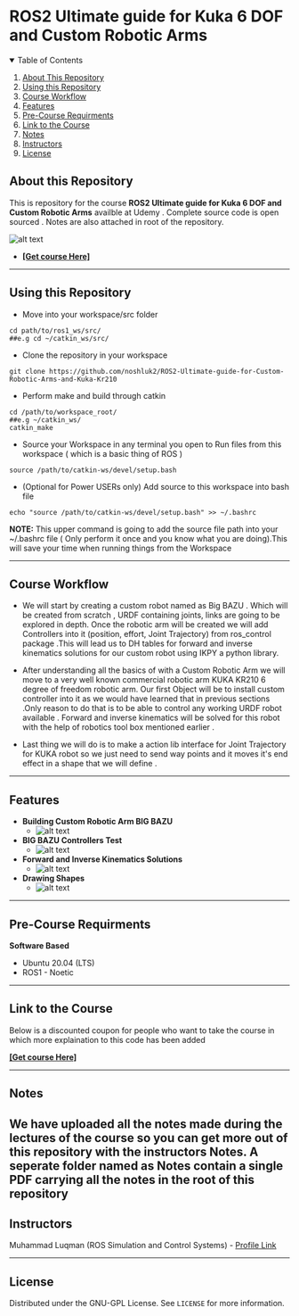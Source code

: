 # ROS2 Ultimate guide for Kuka 6 DOF and Custom Robotic Arms

<details open="open">
  <summary>Table of Contents</summary>
  <ol>
    <li><a href="#About-this-Repository">About This Repository</a></li>
    <li><a href="#Using-this-Repository">Using this Repository</a></li>
    <li><a href="#Course-Workflow">Course Workflow</a></li>
    <li><a href="#Features">Features</a></li>
    <li><a href="#Pre-Course-Requirments">Pre-Course Requirments</a></li>
    <li><a href="#Link-to-the-Course">Link to the Course</a></li>
    <li><a href="#Notes">Notes</a></li>
    <li><a href="#Instructors">Instructors</a></li>
    <li><a href="#License">License</a></li>
  </ol>
</details>

## About this Repository
This is repository for the course **ROS2 Ultimate guide for Kuka 6 DOF and Custom Robotic Arms** availble at Udemy . Complete source code is open sourced . Notes are also attached in root of the repository.

 ![alt text](https://github.com/noshluk2/ROS2-Ultimate-guide-for-Custom-Robotic-Arms-and-Kuka-Kr210/blob/main/Image_resources/ROS1%20Robotic%20Arm%20for%20Begginers.png)
- **[[Get course Here]](https://www.udemy.com/course/ros2-ultimate-guide-for-kuka-6-dof-and-custom-robotic-arms/?couponCode=APRIL_END)**
----
## Using this Repository
* Move into your workspace/src folder
 ```
 cd path/to/ros1_ws/src/
##e.g cd ~/catkin_ws/src/
  ```
* Clone the repository in your workspace
```
git clone https://github.com/noshluk2/ROS2-Ultimate-guide-for-Custom-Robotic-Arms-and-Kuka-Kr210
```


* Perform make and build through catkin
 ```
 cd /path/to/workspace_root/
 ##e.g ~/catkin_ws/
 catkin_make
 ```
 
* Source your Workspace in any terminal you open to Run files from this workspace ( which is a basic thing of ROS )
```
source /path/to/catkin-ws/devel/setup.bash
```
- (Optional for Power USERs only) Add source to this workspace into bash file
 ```
echo "source /path/to/catkin-ws/devel/setup.bash" >> ~/.bashrc
 ```
  **NOTE:** This upper command is going to add the source file path into your ~/.bashrc file ( Only perform it once and you know what you are doing).This will save your time when running things from the Workspace

----
## Course Workflow
- We will start by creating a custom robot named as Big BAZU . Which will be created from scratch , URDF containing joints, links are going to be explored in depth. Once the robotic arm will be created we will add Controllers into it (position, effort, Joint Trajectory) from ros_control package .This will lead us to DH tables for forward and inverse kinematics solutions for our custom robot using IKPY a python library.

- After understanding all the basics of with a Custom Robotic Arm we will move to a very well known commercial robotic arm KUKA KR210 6 degree of freedom robotic arm. Our first Object will be to install custom controller into it as we would have learned that in previous sections .Only reason to do that is to be able to control any working URDF robot available . Forward and inverse kinematics will be solved for this robot with the help of robotics tool box mentioned earlier .

- Last thing we will do is to make a action lib interface for Joint Trajectory for KUKA robot so we just need to send way points and it moves it's end effect in a shape that we will define .


---
## Features
* **Building Custom Robotic Arm BIG BAZU** 
  -  ![alt text](https://github.com/noshluk2/ROS2-Ultimate-guide-for-Custom-Robotic-Arms-and-Kuka-Kr210/blob/main/Image_resources/bazu_creation.gif)
* **BIG BAZU Controllers Test** 
  -  ![alt text](https://github.com/noshluk2/ROS2-Ultimate-guide-for-Custom-Robotic-Arms-and-Kuka-Kr210/blob/main/Image_resources/bazu_jtc.gif)
* **Forward and Inverse Kinematics Solutions** 
  -  ![alt text](https://github.com/noshluk2/ROS2-Ultimate-guide-for-Custom-Robotic-Arms-and-Kuka-Kr210/blob/main/Image_resources/kuka_jtc.gif)
* **Drawing Shapes**
  - ![alt text](https://github.com/noshluk2/ROS2-Ultimate-guide-for-Custom-Robotic-Arms-and-Kuka-Kr210/blob/main/Image_resources/kuka_sqaure.gif)


----
## Pre-Course Requirments 

**Software Based**
* Ubuntu 20.04 (LTS)
* ROS1 - Noetic
---
## Link to the Course
Below is a discounted coupon for people who want to take the course in which more explaination to this code has been added

**[[Get course Here]](https://www.udemy.com/course/ros2-ultimate-guide-for-kuka-6-dof-and-custom-robotic-arms/?couponCode=APRIL_END)**

----
## Notes
 We have uploaded all the notes made during the lectures of the course so you can get more out of this repository with the instructors Notes. A seperate folder named as **Notes** contain a single PDF carrying all the notes in the root of this repository
----

## Instructors

Muhammad Luqman (ROS Simulation and Control Systems) - [Profile Link](https://www.linkedin.com/in/muhammad-luqman-9b227a11b/)  

----
## License

Distributed under the GNU-GPL License. See `LICENSE` for more information.
